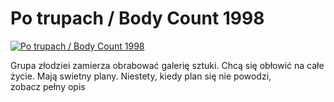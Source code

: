 Po trupach / Body Count 1998 
=============
[![Po trupach / Body Count 1998 ](http://vidos.pl/images/player.gif)](http://vidos.pl/po-trupach-body-count-1998)

 Grupa złodziei zamierza obrabować galerię sztuki. Chcą się obłowić na całe życie. Mają swietny plany. Niestety, kiedy plan się nie powodzi, zobacz pełny opis
